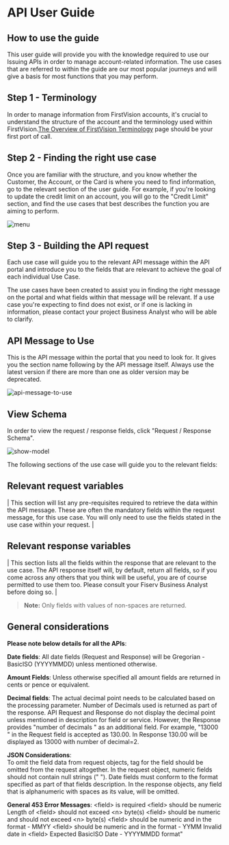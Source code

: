 API User Guide
==============

How to use the guide
--------------------

This user guide will provide you with the knowledge required to use our Issuing APIs in order to manage account-related information. The use cases that are referred to within the guide are our most popular journeys and will give a basis for most functions that you may perform.

Step 1 - Terminology
--------------------

In order to manage information from FirstVision accounts, it's crucial to understand the structure of the account and the terminology used within FirstVision.[The Overview of FirstVision Terminology](./?path=docs/getting-started/OverviewOfFirstVisionTerminology.md) page should be your first port of call.

Step 2 - Finding the right use case
-----------------------------------

Once you are familiar with the structure, and you know whether the Customer, the Account, or the Card is where you need to find information, go to the relevant section of the user guide. For example, if you're looking to update the credit limit on an account, you will go to the "Credit Limit" section, and find the use cases that best describes the function you are aiming to perform.

<img style="display:block;margin:0 auto;" alt="menu" src="/assets/images/menu.jpg">

Step 3 - Building the API request
---------------------------------

Each use case will guide you to the relevant API message within the API portal and introduce you to the fields that are relevant to achieve the goal of each individual Use Case.

The use cases have been created to assist you in finding the right message on the portal and what fields within that message will be relevant. If a use case you're expecting to find does not exist, or if one is lacking in information, please contact your project Business Analyst who will be able to clarify.

API Message to Use
------------------

This is the API message within the portal that you need to look for. It gives you the section name following by the API message itself. Always use the latest version if there are more than one as older version may be deprecated.

<img style="display:block;margin:0 auto;" alt="api-message-to-use" src="/assets/images/api-message-to-use.jpg">

View Schema
------------------

In order to view the request / response fields, click "Request / Response Schema".

<img style="display:block;margin:0 auto;" alt="show-model" src="/assets/images/show-model.jpg">

The following sections of the use case will guide you to the relevant fields:

Relevant request variables
--------------------------

| This section will list any pre-requisites required to retrieve the data within the API message. These are often the mandatory fields within the request message, for this use case. You will only need to use the fields stated in the use case within your request. |

Relevant response variables
---------------------------

| This section lists all the fields within the response that are relevant to the use case. The API response itself will, by default, return all fields, so if you come across any others that you think will be useful, you are of course permitted to use them too. Please consult your Fiserv Business Analyst before doing so. |

>**Note:** Only fields with values of non-spaces are returned.

General considerations
----------------------

**Please note below details for all the APIs**:

**Date fields**: All date fields (Request and Response) will be Gregorian - BasicISO (YYYYMMDD) unless mentioned otherwise.

**Amount Fields**: Unless otherwise specified all amount fields are returned in cents or pence or equivalent. </br>

**Decimal fields**: The actual decimal point needs to be calculated based on the processing parameter. Number of Decimals used is returned as part of the response. API Request and Response do not display the decimal point unless mentioned in description for field or service. However, the Response provides  "number of decimals " as an additional field. For example, "13000 " in the Request field is accepted as 130.00. In Response 130.00 will be displayed as 13000 with number of decimal=2. </br>

**JSON Considerations**: </br>
  To omit the field data from request objects, tag for the field should be omitted from the request altogether.
  In the request object, numeric fields should not contain null strings (" ").
  Date fields must conform to the format specified as part of that fields description.
  In the response objects, any field that is alphanumeric with spaces as its value, will be omitted. </br>

**General 453 Error Messages**:
  &lt;field&gt; is required
  &lt;field&gt; should be numeric
  Length of &lt;field&gt; should not exceed &lt;n&gt; byte(s)
  &lt;field&gt; should be numeric and should not exceed &lt;n&gt; byte(s)
  &lt;field&gt; should be numeric and in the format - MMYY
  &lt;field&gt; should be numeric and in the format - YYMM
  Invalid date in &lt;field&gt; Expected BasicISO Date - YYYYMMDD format"
